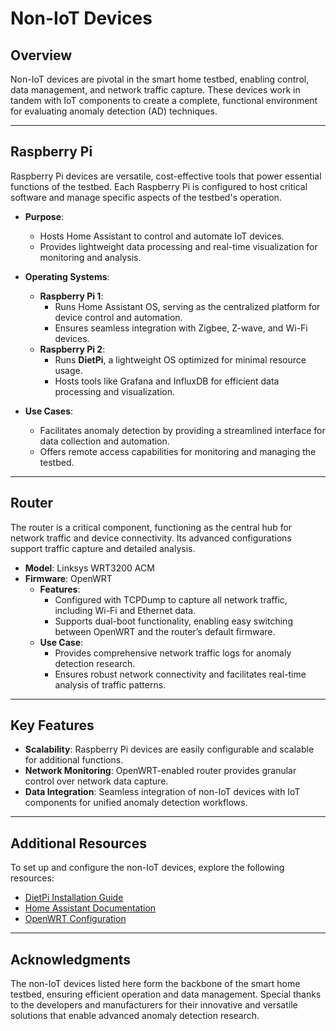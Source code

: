 # Non-IoT Devices

## Overview
Non-IoT devices are pivotal in the smart home testbed, enabling control, data management, and network traffic capture. These devices work in tandem with IoT components to create a complete, functional environment for evaluating anomaly detection (AD) techniques.

---

## Raspberry Pi
Raspberry Pi devices are versatile, cost-effective tools that power essential functions of the testbed. Each Raspberry Pi is configured to host critical software and manage specific aspects of the testbed's operation.

- **Purpose**:
  - Hosts Home Assistant to control and automate IoT devices.
  - Provides lightweight data processing and real-time visualization for monitoring and analysis.

- **Operating Systems**:
  - **Raspberry Pi 1**: 
    - Runs Home Assistant OS, serving as the centralized platform for device control and automation.
    - Ensures seamless integration with Zigbee, Z-wave, and Wi-Fi devices.
  - **Raspberry Pi 2**: 
    - Runs **DietPi**, a lightweight OS optimized for minimal resource usage.
    - Hosts tools like Grafana and InfluxDB for efficient data processing and visualization.

- **Use Cases**:
  - Facilitates anomaly detection by providing a streamlined interface for data collection and automation.
  - Offers remote access capabilities for monitoring and managing the testbed.

---

## Router
The router is a critical component, functioning as the central hub for network traffic and device connectivity. Its advanced configurations support traffic capture and detailed analysis.

- **Model**: Linksys WRT3200 ACM
- **Firmware**: OpenWRT
  - **Features**:
    - Configured with TCPDump to capture all network traffic, including Wi-Fi and Ethernet data.
    - Supports dual-boot functionality, enabling easy switching between OpenWRT and the router’s default firmware.
  - **Use Case**:
    - Provides comprehensive network traffic logs for anomaly detection research.
    - Ensures robust network connectivity and facilitates real-time analysis of traffic patterns.

---

## Key Features
- **Scalability**: Raspberry Pi devices are easily configurable and scalable for additional functions.
- **Network Monitoring**: OpenWRT-enabled router provides granular control over network data capture.
- **Data Integration**: Seamless integration of non-IoT devices with IoT components for unified anomaly detection workflows.

---

## Additional Resources
To set up and configure the non-IoT devices, explore the following resources:
- [DietPi Installation Guide](https://dietpi.com/docs/install/)
- [Home Assistant Documentation](https://www.home-assistant.io/)
- [OpenWRT Configuration](https://openwrt.org/docs/guide-quick-start/start)

---

## Acknowledgments
The non-IoT devices listed here form the backbone of the smart home testbed, ensuring efficient operation and data management. Special thanks to the developers and manufacturers for their innovative and versatile solutions that enable advanced anomaly detection research.
